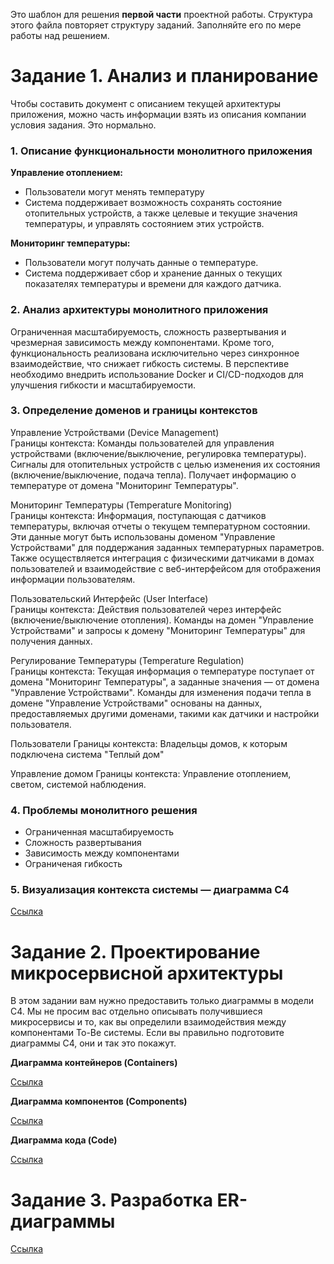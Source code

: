 Это шаблон для решения **первой части** проектной работы. Структура этого файла повторяет структуру заданий. Заполняйте его по мере работы над решением.

# Задание 1. Анализ и планирование

Чтобы составить документ с описанием текущей архитектуры приложения, можно часть информации взять из описания компании условия задания. Это нормально.

### 1. Описание функциональности монолитного приложения

**Управление отоплением:**

- Пользователи могут менять температуру
- Система поддерживает возможность сохранять состояние отопительных устройств, а также целевые и текущие значения температуры, и управлять состоянием этих устройств.

**Мониторинг температуры:**

- Пользователи могут получать данные о температуре.
- Система поддерживает сбор и хранение данных о текущих показателях температуры и времени для каждого датчика.

### 2. Анализ архитектуры монолитного приложения

Ограниченная масштабируемость, сложность развертывания и чрезмерная зависимость между компонентами. Кроме того, функциональность реализована исключительно через синхронное взаимодействие, что снижает гибкость системы. В перспективе необходимо внедрить использование Docker и CI/CD-подходов для улучшения гибкости и масштабируемости.

### 3. Определение доменов и границы контекстов

Управление Устройствами (Device Management)<br/>
Границы контекста: Команды пользователей для управления устройствами (включение/выключение, регулировка температуры). Сигналы для отопительных устройств с целью изменения их состояния (включение/выключение, подача тепла). Получает информацию о температуре от домена "Мониторинг Температуры".

Мониторинг Температуры (Temperature Monitoring)<br/>
Границы контекста: Информация, поступающая с датчиков температуры, включая отчеты о текущем температурном состоянии. Эти данные могут быть использованы доменом "Управление Устройствами" для поддержания заданных температурных параметров. Также осуществляется интеграция с физическими датчиками в домах пользователей и взаимодействие с веб-интерфейсом для отображения информации пользователям.

Пользовательский Интерфейс (User Interface)<br/>
Границы контекста: Действия пользователей через интерфейс (включение/выключение отопления). Команды на домен "Управление Устройствами" и запросы к домену "Мониторинг Температуры" для получения данных.

Регулирование Температуры (Temperature Regulation)<br/>
Границы контекста: Текущая информация о температуре поступает от домена "Мониторинг Температуры", а заданные значения — от домена "Управление Устройствами". Команды для изменения подачи тепла в домене "Управление Устройствами" основаны на данных, предоставляемых другими доменами, такими как датчики и настройки пользователя.

Пользователи
Границы контекста: Владельцы домов, к которым подключена система "Теплый дом"

Управление домом
Границы контекста: Управление отоплением, светом, системой наблюдения.

### **4. Проблемы монолитного решения**

- Ограниченная масштабируемость
- Сложность развертывания
- Зависимость между компонентами
- Ограниченая гибкость

### 5. Визуализация контекста системы — диаграмма С4

[Ссылка](context.puml)

# Задание 2. Проектирование микросервисной архитектуры

В этом задании вам нужно предоставить только диаграммы в модели C4. Мы не просим вас отдельно описывать получившиеся микросервисы и то, как вы определили взаимодействия между компонентами To-Be системы. Если вы правильно подготовите диаграммы C4, они и так это покажут.

**Диаграмма контейнеров (Containers)**

[Ссылка](container.puml)

**Диаграмма компонентов (Components)**

[Ссылка](component.puml)

**Диаграмма кода (Code)**

[Ссылка](code.puml)

# Задание 3. Разработка ER-диаграммы

[Ссылка](er.puml)
